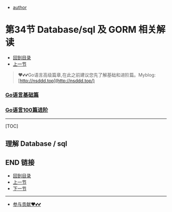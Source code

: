 + [author](https://github.com/3293172751)
# 第34节 Database/sql 及 GORM 相关解读
+ [回到目录](../README.md)
+ [上一节](33.md)
> ❤️💕💕Go语言高级篇章,在此之前建议您先了解基础和进阶篇。Myblog:[http://nsddd.top](http://nsddd.top/)
###  **[Go语言基础篇](https://github.com/3293172751/Block_Chain/blob/master/TOC.md)**
###  **[Go语言100篇进阶](https://github.com/3293172751/Block_Chain/blob/master/Gomd_super/README.md)**
---
[TOC]

## 理解 Database / sql







## END 链接
+ [回到目录](../README.md)
+ [上一节](33.md)
+ [下一节](35.md)
---
+ [参与贡献❤️💕💕](https://github.com/3293172751/Block_Chain/blob/master/Git/git-contributor.md)